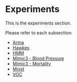 # Experiments

This is the experiments section.

Please refer to each subsection:

- [Arma](arma/README.md)
- [Hawkes](hawkes/README.md)
- [HMM](hmm/README.md)
- [Mimic3 - Blood Pressure](mimic3/blood_pressure/README.md)
- [Mimic3 - Mortality](mimic3/mortality/README.md)
- [Mnist](mnist/README.md)
- [VOC](voc/README.md)